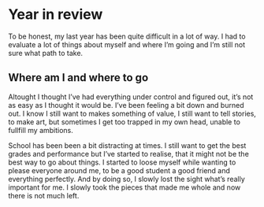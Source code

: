 # Year in review 

To be honest, my last year has been quite difficult in a lot of way. I had to evaluate a lot of things about myself and where I’m going and I’m still not sure what path to take. 

## Where am I and where to go
Altought I thought I’ve had everything under control and figured out, it’s not as easy as I thought it would be. I’ve been feeling a bit down and burned out. I know I still want to makes something of value, I still want to tell stories, to make art, but sometimes I get too trapped in my own head, unable to fullfill my ambitions. 

School has been been a bit distracting at times. I still want to get the best grades and performance but I’ve started to realise, that it might not be the best way to go about things. I started to loose myself while wanting to please everyone around me, to be a good student a good friend and everything perfectly. And by doing so, I slowly lost the sight what’s really important for me. I slowly took the pieces that made me whole and now there is not much left. 
